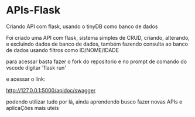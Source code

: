 # APIs-Flask
Criando API com flask, usando o tinyDB como banco de dados

Foi criado uma API com flask, sistema simples de CRUD, criando, alterando, e excluindo dados de banco de dados, também fazendo consulta ao banco de dados
usando filtros como ID/NOME/IDADE

para acessar basta fazer o fork do repositorio e no prompt de comando do vscode digitar 'flask run'

e acessar o link:

http://127.0.0.1:5000/apidoc/swagger 

podendo utilizar tudo por lá, ainda aprendendo busco fazer novas APIs e aplicaÇões mais uteis
